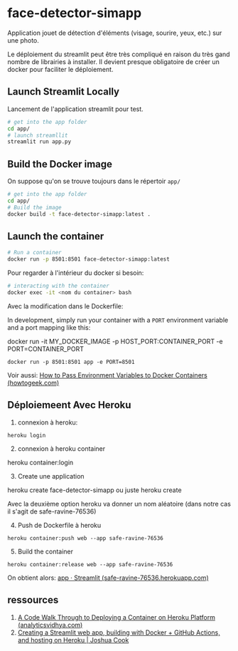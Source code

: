 # face-detector-simapp

Application jouet de détection d'éléments (visage, sourire, yeux, etc.) sur une photo.

Le déploiement du streamlit peut être très compliqué en raison du très gand nombre de librairies à installer. Il devient presque obligatoire de créer un docker pour faciliter le déploiement.

## Launch Streamlit Locally

Lancement de l'application streamlit pour test.

```bash
# get into the app folder
cd app/
# launch streamllit
streamlit run app.py
```

## Build the Docker image

On suppose qu'on se trouve toujours dans le répertoir `app/`

```bash
# get into the app folder
cd app/
# Build the image
docker build -t face-detector-simapp:latest .
```

## Launch the container

```bash
# Run a container
docker run -p 8501:8501 face-detector-simapp:latest
```

Pour regarder à l'intérieur du docker si besoin:

```bash
# interacting with the container
docker exec -it <nom du container> bash
```

Avec la modification dans le Dockerfile:

In development, simply run your container with a `PORT` environment variable and a port mapping like this:

docker run -it MY_DOCKER_IMAGE -p HOST_PORT:CONTAINER_PORT -e PORT=CONTAINER_PORT

`docker run -p 8501:8501 app -e PORT=8501`


Voir aussi: [How to Pass Environment Variables to Docker Containers (howtogeek.com)](https://www.howtogeek.com/devops/how-to-pass-environment-variables-to-docker-containers/)

## Déploiemeent Avec Heroku


1. connexion à heroku:

```
heroku login
```

2. connexion à heroku container

heroku container:login

3. Create une application

heroku create face-detector-simapp ou juste heroku create

Avec la deuxième option heroku va donner un nom aléatoire (dans notre cas il s'agit de safe-ravine-76536)

4. Push de Dockerfile à heroku

```
heroku container:push web --app safe-ravine-76536
```

5. Build the container

```
heroku container:release web --app safe-ravine-76536
```


On obtient alors: [app · Streamlit (safe-ravine-76536.herokuapp.com)](https://safe-ravine-76536.herokuapp.com/)



## ressources

1. [A Code Walk Through to Deploying a Container on Heroku Platform (analyticsvidhya.com)](https://www.analyticsvidhya.com/blog/2021/11/a-code-walk-through-to-deploying-a-container-on-heroku-platform/)
2. [Creating a Streamlit web app, building with Docker + GitHub Actions, and hosting on Heroku | Joshua Cook](https://joshuacook.netlify.app/post/streamlit-app-heroku/)
